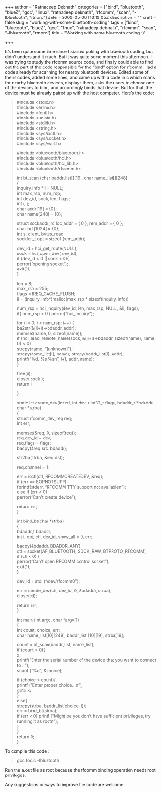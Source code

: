 +++
author = "Ratnadeep Debnath"
categories = ["bind", "bluetooth", "blueZ", "gcc", "linux", "ratnadeep debnath", "rfcomm", "scan", "-lbluetooth", "rtnpro"]
date = 2009-05-08T18:19:05Z
description = ""
draft = false
slug = "working-with-some-bluetooth-coding"
tags = ["bind", "bluetooth", "blueZ", "gcc", "linux", "ratnadeep debnath", "rfcomm", "scan", "-lbluetooth", "rtnpro"]
title = "Working with some bluetooth coding :)"

+++


It’s been quite some time since I started poking with bluetooth coding, but didn’t understand it much. But it was quite some moment this afternoon. I was trying to study the rfcomm source code, and finally could able to find out the part of the code responsible for the “bind” option for rfcomm. Had a code already for scanning for nearby bluetooth devices. Edited some of theirs codes, added some lines, and came up with a code in c which scans for nearby bluetooth devices, displays them, asks the users to choose one of the devices to bind, and accordingly binds that device. But for that, the device must be already paired up with the host computer. Here’s the code:

> #include <stdio.h>  
>  #include <errno.h>  
>  #include <fcntl.h>  
>  #include <unistd.h>  
>  #include <stdlib.h>  
>  #include <string.h>  
>  #include <sys/ioctl.h>  
>  #include <sys/socket.h>  
>  #include <sys/wait.h>
> 
> #include <bluetooth/bluetooth.h>  
>  #include <bluetooth/hci.h>  
>  #include <bluetooth/hci_lib.h>  
>  #include <bluetooth/rfcomm.h>
> 
> int bt_scan (char baddr_list[][19], char name_list[][248] )  
>  {  
>  inquiry_info *ii = NULL;  
>  int max_rsp, num_rsp;  
>  int dev_id, sock, len, flags;  
>  int i, j;  
>  char addr[19] = {0};  
>  char name[248] = {0};
> 
> struct sockaddr_rc loc_addr = { 0 }, rem_addr = { 0 };  
>  char buf[1024] = {0};  
>  int s, client, bytes_read;  
>  socklen_t opt = sizeof (rem_addr);
> 
> dev_id = hci_get_route(NULL);  
>  sock = hci_open_dev( dev_id);  
>  if (dev_id < 0 || sock < 0){  
>  perror(“opening socket”);  
>  exit(1);  
>  }
> 
> len = 8;  
>  max_rsp = 255;  
>  flags = IREQ_CACHE_FLUSH;  
>  ii = (inquiry_info*)malloc(max_rsp * sizeof(inquiry_info));
> 
> num_rsp = hci_inquiry(dev_id, len, max_rsp, NULL, &ii, flags);  
>  if( num_rsp < 0 ) perror(“hci_inquiry”);
> 
> for (i = 0; i < num_rsp; i++) {  
>  ba2str(&(ii+i)->bdaddr, addr);  
>  memset(name, 0, sizeof(name));  
>  if (hci_read_remote_name(sock, &(ii+i)->bdaddr, sizeof(name), name, 0) < 0)  
>  strcpy(name, “[unknown]”);  
>  strcpy(name_list[i], name); strcpy(baddr_list[i], addr);  
>  printf(“%d. %s %sn”, i+1, addr, name);  
>  }
> 
> free(ii);  
>  close( sock );  
>  return i;
> 
> }
> 
> static int create_dev(int ctl, int dev, uint32_t flags, bdaddr_t *bdaddr, char *strba)  
>  {  
>  struct rfcomm_dev_req req;  
>  int err;
> 
> memset(&req, 0, sizeof(req));  
>  req.dev_id = dev;  
>  req.flags = flags;  
>  bacpy(&req.src, bdaddr);
> 
> str2ba(strba, &req.dst);
> 
> req.channel = 1;
> 
> err = ioctl(ctl, RFCOMMCREATEDEV, &req);  
>  if (err == EOPNOTSUPP)  
>  fprintf(stderr, “RFCOMM TTY support not availablen”);  
>  else if (err < 0)  
>  perror(“Can’t create device”);
> 
> return err;  
>  }
> 
> int bind_bt(char *strba)  
>  {  
>  bdaddr_t bdaddr;  
>  int i, opt, ctl, dev_id, show_all = 0, err;
> 
> bacpy(&bdaddr, BDADDR_ANY);  
>  ctl = socket(AF_BLUETOOTH, SOCK_RAW, BTPROTO_RFCOMM);  
>  if (ctl < 0) {  
>  perror(“Can’t open RFCOMM control socket”);  
>  exit(1);  
>  }
> 
> dev_id = atoi (“/dev/rfcomm0″);
> 
> err = create_dev(ctl, dev_id, 0, &bdaddr, strba);  
>  close(ctl);
> 
> return err;  
>  }
> 
> int main (int argc, char *argv[])  
>  {  
>  int count, choice, err;  
>  char name_list[10][248], baddr_list [10][19], strba[19];
> 
> count = bt_scan(baddr_list, name_list);  
>  if (count > 0){  
>  x:  
>  printf(“Enter the serial number of the device that you want to connect to : “);  
>  scanf (“%d”, &choice);
> 
> if (choice > count){  
>  printf (“Enter proper choice…n”);  
>  goto x;  
>  }  
>  else{  
>  strcpy(strba, baddr_list[choice-1]);  
>  err = bind_bt(strba);  
>  if (err < 0) printf (“Might be you don’t have sufficient privileges, try running it as rootn”);  
>  }  
>  }  
>  return 0;  
>  }

To compile this code :

> gcc foo.c -lbluetooth

Run the a.out file as root because the rfcomm binding operation needs root privileges.

Any suggestions or ways to improve the code are welcome.

>

